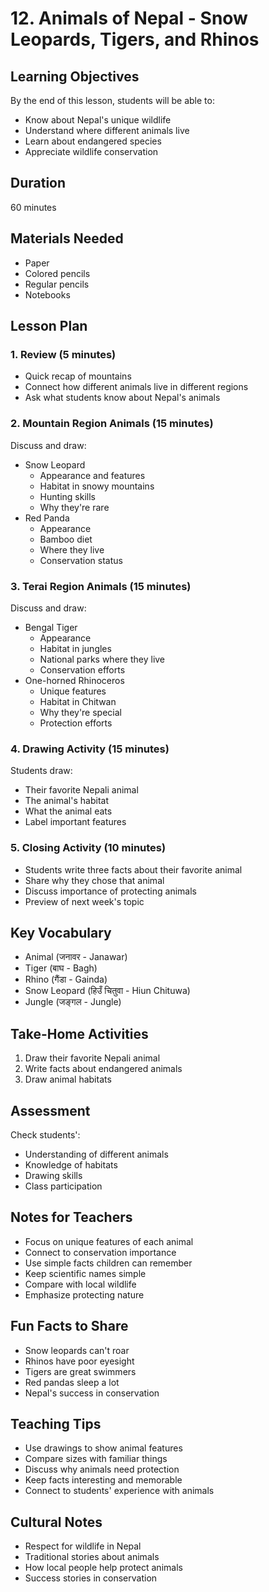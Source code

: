 # 12. Animals of Nepal - Snow Leopards, Tigers, and Rhinos

## Learning Objectives

By the end of this lesson, students will be able to:

- Know about Nepal's unique wildlife
- Understand where different animals live
- Learn about endangered species
- Appreciate wildlife conservation

## Duration

60 minutes

## Materials Needed

- Paper
- Colored pencils
- Regular pencils
- Notebooks

## Lesson Plan

### 1. Review (5 minutes)

- Quick recap of mountains
- Connect how different animals live in different regions
- Ask what students know about Nepal's animals

### 2. Mountain Region Animals (15 minutes)

Discuss and draw:

- Snow Leopard
    - Appearance and features
    - Habitat in snowy mountains
    - Hunting skills
    - Why they're rare
- Red Panda
    - Appearance
    - Bamboo diet
    - Where they live
    - Conservation status

### 3. Terai Region Animals (15 minutes)

Discuss and draw:

- Bengal Tiger
    - Appearance
    - Habitat in jungles
    - National parks where they live
    - Conservation efforts
- One-horned Rhinoceros
    - Unique features
    - Habitat in Chitwan
    - Why they're special
    - Protection efforts

### 4. Drawing Activity (15 minutes)

Students draw:

- Their favorite Nepali animal
- The animal's habitat
- What the animal eats
- Label important features

### 5. Closing Activity (10 minutes)

- Students write three facts about their favorite animal
- Share why they chose that animal
- Discuss importance of protecting animals
- Preview of next week's topic

## Key Vocabulary

- Animal (जनावर - Janawar)
- Tiger (बाघ - Bagh)
- Rhino (गैंडा - Gainda)
- Snow Leopard (हिउँ चितुवा - Hiun Chituwa)
- Jungle (जङ्गल - Jungle)

## Take-Home Activities

1. Draw their favorite Nepali animal
2. Write facts about endangered animals
3. Draw animal habitats

## Assessment

Check students':

- Understanding of different animals
- Knowledge of habitats
- Drawing skills
- Class participation

## Notes for Teachers

- Focus on unique features of each animal
- Connect to conservation importance
- Use simple facts children can remember
- Keep scientific names simple
- Compare with local wildlife
- Emphasize protecting nature

## Fun Facts to Share

- Snow leopards can't roar
- Rhinos have poor eyesight
- Tigers are great swimmers
- Red pandas sleep a lot
- Nepal's success in conservation

## Teaching Tips

- Use drawings to show animal features
- Compare sizes with familiar things
- Discuss why animals need protection
- Keep facts interesting and memorable
- Connect to students' experience with animals

## Cultural Notes

- Respect for wildlife in Nepal
- Traditional stories about animals
- How local people help protect animals
- Success stories in conservation